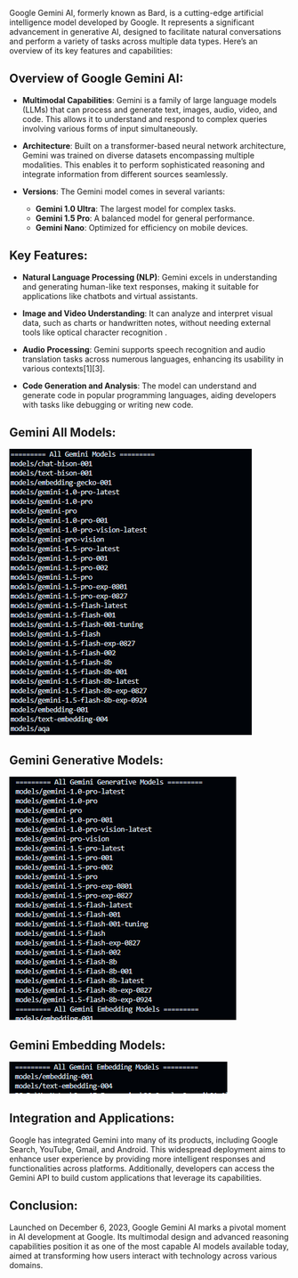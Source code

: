 Google Gemini AI, formerly known as Bard, is a cutting-edge artificial intelligence model developed by Google. It represents a significant advancement in generative AI, designed to facilitate natural conversations and perform a variety of tasks across multiple data types. Here’s an overview of its key features and capabilities:

## **Overview of Google Gemini AI:**

- **Multimodal Capabilities**: Gemini is a family of large language models (LLMs) that can process and generate text, images, audio, video, and code. This allows it to understand and respond to complex queries involving various forms of input simultaneously.

- **Architecture**: Built on a transformer-based neural network architecture, Gemini was trained on diverse datasets encompassing multiple modalities. This enables it to perform sophisticated reasoning and integrate information from different sources seamlessly.

- **Versions**: The Gemini model comes in several variants:
  - **Gemini 1.0 Ultra**: The largest model for complex tasks.
  - **Gemini 1.5 Pro**: A balanced model for general performance.
  - **Gemini Nano**: Optimized for efficiency on mobile devices.

## **Key Features:**

- **Natural Language Processing (NLP)**: Gemini excels in understanding and generating human-like text responses, making it suitable for applications like chatbots and virtual assistants.

- **Image and Video Understanding**: It can analyze and interpret visual data, such as charts or handwritten notes, without needing external tools like optical character recognition .

- **Audio Processing**: Gemini supports speech recognition and audio translation tasks across numerous languages, enhancing its usability in various contexts[1][3].

- **Code Generation and Analysis**: The model can understand and generate code in popular programming languages, aiding developers with tasks like debugging or writing new code.

## **Gemini All Models:**

![alt text](image.png)

## **Gemini Generative Models:**

![alt text](image-1.png)

## **Gemini Embedding Models:**

![alt text](image-2.png)

## **Integration and Applications:**

Google has integrated Gemini into many of its products, including Google Search, YouTube, Gmail, and Android. This widespread deployment aims to enhance user experience by providing more intelligent responses and functionalities across platforms. Additionally, developers can access the Gemini API to build custom applications that leverage its capabilities.

## **Conclusion:**

Launched on December 6, 2023, Google Gemini AI marks a pivotal moment in AI development at Google. Its multimodal design and advanced reasoning capabilities position it as one of the most capable AI models available today, aimed at transforming how users interact with technology across various domains.
